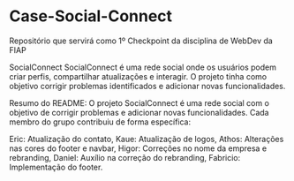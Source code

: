 # Case-Social-Connect
Repositório que servirá como 1º Checkpoint da disciplina de WebDev da FIAP

SocialConnect
SocialConnect é uma rede social onde os usuários podem criar perfis, compartilhar atualizações e interagir. O projeto tinha como objetivo corrigir problemas identificados e adicionar novas funcionalidades.

Resumo do README:
O projeto SocialConnect é uma rede social com o objetivo de corrigir problemas e adicionar novas funcionalidades. Cada membro do grupo contribuiu de forma específica:

Eric: Atualização do contato,
Kaue: Atualização de logos,
Athos: Alterações nas cores do footer e navbar,
Higor: Correções no nome da empresa e rebranding,
Daniel: Auxílio na correção do rebranding,
Fabricio: Implementação do footer.
